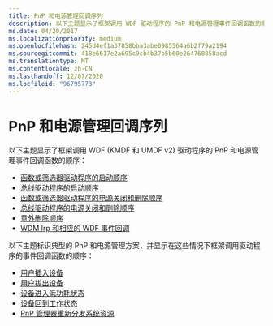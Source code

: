 ```yaml
---
title: PnP 和电源管理回调序列
description: 以下主题显示了框架调用 WDF 驱动程序的 PnP 和电源管理事件回调函数的顺序
ms.date: 04/20/2017
ms.localizationpriority: medium
ms.openlocfilehash: 245d4ef1a37858bba3abe0985564a6b2f79a2194
ms.sourcegitcommit: 418e6617e2a695c9cb4b37b5b60e264760858acd
ms.translationtype: MT
ms.contentlocale: zh-CN
ms.lasthandoff: 12/07/2020
ms.locfileid: "96795773"
---
```

# <a name="pnp-and-power-management-callback-sequences"></a>PnP 和电源管理回调序列


以下主题显示了框架调用 WDF (KMDF 和 UMDF v2) 驱动程序的 PnP 和电源管理事件回调函数的顺序：

-   [函数或筛选器驱动程序的启动顺序](power-up-sequence-for-a-function-or-filter-driver.md)
-   [总线驱动程序的启动顺序](power-up-sequence-for-a-bus-driver.md)
-   [函数或筛选器驱动程序的电源关闭和删除顺序](power-down-and-removal-sequence-for-a-function-or-filter-driver.md)
-   [总线驱动程序的电源关闭和删除顺序](power-down-and-removal-sequence-for-a-bus-driver.md)
-   [意外删除顺序](surprise-removal-sequence.md)
-   [WDM Irp 和相应的 WDF 事件回调](./wdm-irps-and-kmdf-event-callback-functions.md)

以下主题标识典型的 PnP 和电源管理方案，并显示在这些情况下框架调用驱动程序的事件回调函数的顺序：

- [用户插入设备](a-user-plugs-in-a-device.md)
- [用户拔出设备](a-user-unplugs-a-device.md)
- [设备进入低功耗状态](a-device-enters-a-low-power-state.md)
- [设备回到工作状态](a-device-returns-to-its-working-state.md)
- [PnP 管理器重新分发系统资源](the-pnp-manager-redistributes-system-resources.md)
 

